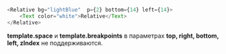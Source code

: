 ```js
<Relative bg="lightBlue"  p={2} bottom={14} left={14}>
    <Text color="white">Relative</Text>
</Relative>
```
**template.space** и **template.breakpoints** в параметрах **top, right, bottom, left, zIndex** не поддерживаются.
